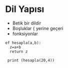 # Dil Yapısı
- Betik bir dildir
- Boşluklar { yerine geçeri
- fonksiyonlar 
````
ef hesapla(a,b): 
  z=a+b
  return z
  
 print (hesapla(20,4))
  
````
